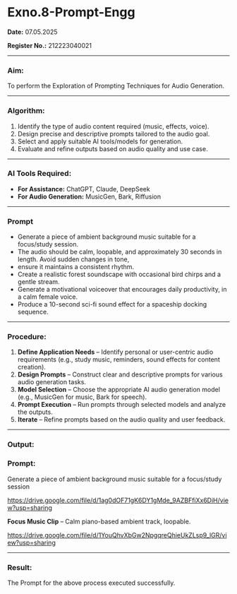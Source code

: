 # Exno.8-Prompt-Engg
**Date:** 07.05.2025

**Register No.:** 212223040021

---

### **Aim:**

To perform the Exploration of Prompting Techniques for Audio Generation.

---

### **Algorithm:**

1. Identify the type of audio content required (music, effects, voice).
2. Design precise and descriptive prompts tailored to the audio goal.
3. Select and apply suitable AI tools/models for generation.
4. Evaluate and refine outputs based on audio quality and use case.

---


### **AI Tools Required:**

* **For Assistance:** ChatGPT, Claude, DeepSeek
* **For Audio Generation:** MusicGen, Bark, Riffusion

---

### **Prompt**

* Generate a piece of ambient background music suitable for a focus/study session.
* The audio should be calm, loopable, and approximately 30 seconds in length. Avoid sudden changes in tone,
* ensure it maintains a consistent rhythm.
* Create a realistic forest soundscape with occasional bird chirps and a gentle stream.
* Generate a motivational voiceover that encourages daily productivity, in a calm female voice.
* Produce a 10-second sci-fi sound effect for a spaceship docking sequence.

---

### **Procedure:**

1. **Define Application Needs** – Identify personal or user-centric audio requirements (e.g., study music, reminders, sound effects for content creation).
2. **Design Prompts** – Construct clear and descriptive prompts for various audio generation tasks.
3. **Model Selection** – Choose the appropriate AI audio generation model (e.g., MusicGen for music, Bark for speech).
4. **Prompt Execution** – Run prompts through selected models and analyze the outputs.
5. **Iterate** – Refine prompts based on the audio quality and user feedback.

---

### **Output:**

### Prompt: 
Generate a piece of ambient background music suitable for a focus/study session

https://drive.google.com/file/d/1ag0dOF71gK6DY1gMde_9AZBFfiXx6DiH/view?usp=sharing

**Focus Music Clip** – Calm piano-based ambient track, loopable.

  https://drive.google.com/file/d/1YouQhvXbGw2NpgqreQhieUkZLsp9_lGR/view?usp=sharing 


---

### **Result:**
The Prompt for the above process executed successfully.
